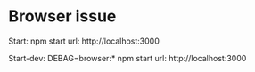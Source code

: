# Browser issue

Start: npm start
url: http://localhost:3000

Start-dev: DEBAG=browser:* npm start
url: http://localhost:3000
